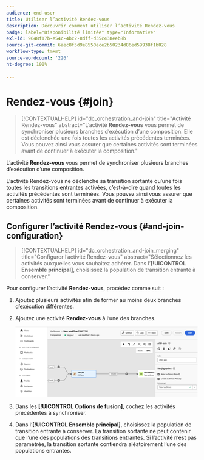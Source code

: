 ```yaml
---
audience: end-user
title: Utiliser l’activité Rendez-vous
description: Découvrir comment utiliser l’activité Rendez-vous
badge: label="Disponibilité limitée" type="Informative"
exl-id: 9648f17b-e54c-4bc2-8dff-d35c438eeb8b
source-git-commit: 6aec8f5d9e8550ece2b50234d86ed59938f1b028
workflow-type: tm+mt
source-wordcount: '226'
ht-degree: 100%

---
```


# Rendez-vous {#join}

>[!CONTEXTUALHELP]
>id="dc_orchestration_and-join"
>title="Activité Rendez-vous"
>abstract="L’activité **Rendez-vous** vous permet de synchroniser plusieurs branches d’exécution d’une composition. Elle est déclenchée une fois toutes les activités précédentes terminées. Vous pouvez ainsi vous assurer que certaines activités sont terminées avant de continuer à exécuter la composition."

L’activité **Rendez-vous** vous permet de synchroniser plusieurs branches d’exécution d’une composition.

L’activité Rendez-vous ne déclenche sa transition sortante qu’une fois toutes les transitions entrantes activées, c’est-à-dire quand toutes les activités précédentes sont terminées. Vous pouvez ainsi vous assurer que certaines activités sont terminées avant de continuer à exécuter la composition.

## Configurer l’activité Rendez-vous {#and-join-configuration}

>[!CONTEXTUALHELP]
>id="dc_orchestration_and-join_merging"
>title="Configurer l’activité Rendez-vous"
>abstract="Sélectionnez les activités auxquelles vous souhaitez adhérer. Dans l’**[!UICONTROL Ensemble principal]**, choisissez la population de transition entrante à conserver."

Pour configurer l’activité **Rendez-vous**, procédez comme suit :

1. Ajoutez plusieurs activités afin de former au moins deux branches d’exécution différentes.
1. Ajoutez une activité **Rendez-vous** à l’une des branches.

   ![](../assets/and-join.png)

1. Dans les **[!UICONTROL Options de fusion]**, cochez les activités précédentes à synchroniser.
1. Dans l’**[!UICONTROL Ensemble principal]**, choisissez la population de transition entrante à conserver. La transition sortante ne peut contenir que l’une des populations des transitions entrantes. Si l’activité n’est pas paramétrée, la transition sortante contiendra aléatoirement l’une des populations entrantes.
